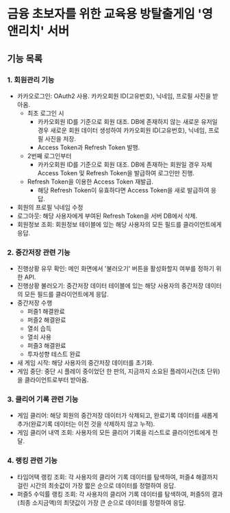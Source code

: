 # 금융 초보자를 위한 교육용 방탈출게임 '영앤리치' 서버

## 기능 목록
### 1. 회원관리 기능
- 카카오로그인: OAuth2 사용. 카카오회원 ID(고유번호), 닉네임, 프로필 사진을 받아옴.
  - 최초 로그인 시
    - 카카오회원 ID를 기준으로 회원 대조. DB에 존재하지 않는 새로운 유저일 경우 새로운 회원 데이터 생성하여 카카오회원 ID(고유번호), 닉네임, 프로필 사진을 저장.
    - Access Token과 Refresh Token 발행.
  - 2번째 로그인부터
    - 카카오회원 ID를 기준으로 회원 대조. DB에 존재하는 회원일 경우 자체 Access Token 및 Refresh Token을 발급하여 로그인만 진행.
  - Refresh Token을 이용한 Access Token 재발급.
    - 해당 Refresh Token이 유효하다면 Access Token을 새로 발급하여 응답.
- 회원의 프로필 닉네임 수정
- 로그아웃: 해당 사용자에게 부여된 Refresh Token을 서버 DB에서 삭제.
- 회원정보 조회: 회원정보 테이블에 있는 해당 사용자의 모든 필드를 클라이언트에게 응답.
### 2. 중간저장 관련 기능
- 진행상황 유무 확인: 메인 화면에서 '불러오기' 버튼을 활성화할지 여부를 정하기 위한 API.
- 진행상황 불러오기: 중간저장 데이터 테이블에 있는 해당 사용자의 중간저장 데이터의 모든 필드를 클라이언트에게 응답.
- 중간저장 수행
  - 퍼즐1 해결완료
  - 퍼즐2 해결완료
  - 열쇠 습득
  - 열쇠 사용
  - 퍼즐3 해결완료
  - 투자성향 테스트 완료
- 새 게임 시작: 해당 사용자의 중간저장 데이터를 초기화.
- 게임 중단: 중단 시 플레이 중이었던 한 판의, 지금까지 소요된 플레이시간(초 단위)을 클라이언트로부터 받아옴.
### 3. 클리어 기록 관련 기능
- 게임 클리어: 해당 회원의 중간저장 데이터가 삭제되고, 완료기록 데이터를 새롭게 추가(완료기록 데이터는 이전 것을 삭제하지 않고 누적).
- 게임 클리어 내역 조회: 사용자의 모든 클리어 기록을 리스트로 클라이언트에게 전달.
### 4. 랭킹 관련 기능
- 타임어택 랭킹 조회: 각 사용자의 클리어 기록 데이터를 탐색하여, 퍼즐4 해결까지 걸린 시간의 최솟값이 가장 짧은 순으로 데이터를 정렬하여 응답.
- 퍼즐5 수익률 랭킹 조회: 각 사용자의 클리어 기록 데이터를 탐색하여, 퍼즐5의 결과(최종 소지금액)의 최댓값이 가장 큰 순으로 데이터를 정렬하여 응답.
